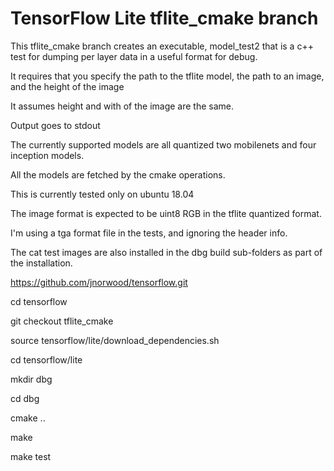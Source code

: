 # TensorFlow Lite tflite_cmake branch
This tflite_cmake branch creates an executable, model_test2 that is a c++ test for dumping per layer data in a useful format for debug.

It requires that you specify the path to the tflite model, the path to an image, and the height of the image

It assumes height and with of the image are the same.

Output goes to stdout

The currently supported models are all quantized two mobilenets and four inception models.

All the models are fetched by the cmake operations.

This is currently tested only on ubuntu 18.04

The image format is expected to be uint8 RGB in the tflite quantized format.  

I'm using a tga format file in the tests, and ignoring the header info.

The cat test images are also installed in the dbg build sub-folders as part of the installation.

https://github.com/jnorwood/tensorflow.git 

cd tensorflow

git checkout tflite_cmake

source tensorflow/lite/download_dependencies.sh

cd tensorflow/lite

mkdir dbg

cd dbg

cmake ..

make

make test
 




